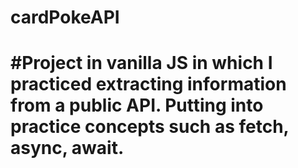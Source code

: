 # cardPokeAPI
# #Project in vanilla JS in which I practiced extracting information from a public API. Putting into practice concepts such as fetch, async, await.
